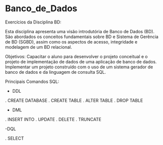 # Banco_de_Dados

Exercícios da Disciplina BD:

Esta disciplina apresenta uma visão introdutória de Banco de Dados (BD). 
São abordados os conceitos fundamentais sobre BD e Sistema de Gerência de BD (SGBD), assim como os aspectos de acesso, integridade e modelagem de um BD relacional. 

Objetivos:
Capacitar o aluno para desenvolver o projeto conceitual e o projeto de implementação de dados de uma aplicação de banco de dados.
Implementar um projeto construído com o uso de um sistema gerador de banco de dados e da linguagem de consulta SQL.

Principais Comandos SQL:

- DDL

. CREATE DATABASE 
. CREATE TABLE
. ALTER TABLE
. DROP TABLE

- DML

. INSERT INTO
. UPDATE
. DELETE
. TRUNCATE

-DQL

. SELECT
